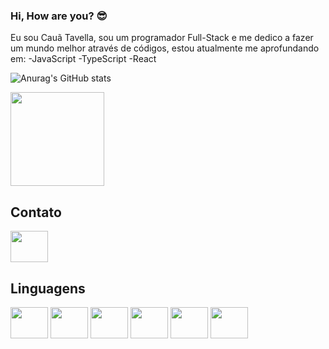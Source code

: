 ### Hi, How are you? :sunglasses:

Eu sou Cauã Tavella, sou um programador Full-Stack e me dedico a fazer um mundo melhor através de códigos, estou atualmente me aprofundando em:
-JavaScript
-TypeScript
-React

![Anurag's GitHub stats](https://github-readme-stats.vercel.app/api?username=caua-dev-coder&theme=ambient_gradient&show_icons=true)

<div>
<img height="150em" src ="https://github-readme-stats.vercel.app/api/top-langs/?username=caua-dev-coder&layout=compact"/>
</div>

## Contato 
<a href="https://www.linkedin.com/in/cauã-tavella-456607242/">

  <img src=https://cdn.jsdelivr.net/gh/devicons/devicon/icons/linkedin/linkedin-original.svg align="center" height="50" width="60">
  </a>

## Linguagens
<div>
 <img src=https://cdn.jsdelivr.net/gh/devicons/devicon/icons/javascript/javascript-original.svg align="center" height="50" width="60">
 <img src=https://cdn.jsdelivr.net/gh/devicons/devicon/icons/java/java-original.svg align="center" height="50" width="60">
 <img src=https://cdn.jsdelivr.net/gh/devicons/devicon/icons/react/react-original.svg align="center" height="50" width="60">
 <img src=https://cdn.jsdelivr.net/gh/devicons/devicon/icons/postgresql/postgresql-original.svg align="center" height="50" width="60">
 <img src=https://cdn.jsdelivr.net/gh/devicons/devicon/icons/html5/html5-original.svg align="center" height="50" width="60">
 <img src=https://cdn.jsdelivr.net/gh/devicons/devicon/icons/css3/css3-original.svg align="center" height="50" width="60">
 </div>
